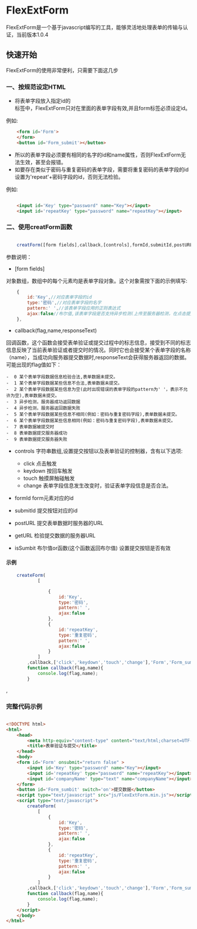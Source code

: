 ﻿# FlexExtForm
FlexExtForm是一个基于javascript编写的工具，能够灵活地处理表单的传输与认证，当前版本1.0.4

## 快速开始
FlexExtForm的使用非常便利，只需要下面这几步

### 一、按规范设定HTML

- 将表单字段放入指定id的<form>标签中，FlexExtForm只对在<form>里面的表单字段有效,并且form标签必须设定id。

例如:

``` html
	<form id='Form'>
	</form>
	<button id='Form_submit'></button>
```
- 所以的表单字段必须要有相同的名字的id和name属性，否则FlexExtForm无法生效，甚至会报错。
- 如要存在类似于密码与重复密码的表单字段，需要将重复密码的表单字段的id设置为'repeat'+密码字段的id，否则无法检验。

例如:

``` html

	<input id='Key' type="password" name="Key"></input>
	<input id='repeatKey' type="password" name="repeatKey"></input>

```

### 二、使用creatForm函数

``` js

	creatForm([form fields],callback,[controls],formId,submitId,postURL,getURL,isSumbit)

```
参数说明：

- [form fields]

对象数组，数组中的每个元素均是表单字段对象。这个对象需按下面的示例填写:

``` js
	{
		id:'Key',//对应表单字段的id
		type:'密码',//对应表单字段的名字
		pattern:' ',//该表单字段应用的正则表达式
		ajax:false//布尔值,该表单字段是否支持异步检测(上传至服务器检测，在点击提交按钮之前)
	},
```

- callback(flag,name,responseText)

回调函数，这个函数会接受表单验证或提交过程中的标志信息，接受到不同的标志信息反映了当前表单验证或者提交时的情况。同时它也会接受某个表单字段的名称（name），当成功向服务器提交数据时,responseText会获得服务器返回的数据。可能出现的flag值如下：

	-  0 某个表单字段数据信息检验合法,表单数据未提交。
	-  1 某个表单字段数据某些信息不合法,表单数据未提交。
	-  2 某个表单字段数据某些信息为空(此时出现错误的表单字段的pattern为' '，表示不允许为空),表单数据未提交。
	-  3 异步检测，服务器成功返回数据
	-  4 异步检测，服务器返回数据失败
	-  5 某个表单字段数据某些信息不相同(例如：密码与重复密码字段),表单数据未提交。
	-  6 某个表单字段数据某些信息相同(例如：密码与重复密码字段),表单数据未提交。
	-  7 表单数据被提交时
	-  8 表单数据提交服务器成功
	-  9 表单数据提交服务器失败



- controls
字符串数组,设置提交按钮以及表单验证的控制器，含有以下选项:

    - click 点击触发
    - keydown 按回车触发
    - touch 触摸屏触碰触发
    - change 表单字段信息发生改变时，验证表单字段信息是否合法。

- formId   form元素对应的id
- submitId 提交按钮对应的id
- postURL  提交表单数据时服务器的URL
- getURL   检验提交数据的服务器URL
- isSumbit 布尔值or函数(这个函数返回布尔值) 设置提交按钮是否有效

#### 示例

``` js
	createForm(
			[

				{
					id:'Key',
					type:'密码',
					pattern:' ',
					ajax:false
				},
				{
					id:'repeatKey',
					type:'重复密码',
					pattern:' ',
					ajax:false
				}
			]
		,callback,['click','keydown','touch','change'],'Form','Form_sumbit','php/Form_Ajax.php');
		function callback(flag,name){
			console.log(flag,name);
		}

```
,
### 完整代码示例

``` html

<!DOCTYPE html>
<html>
	<head>
		<meta http-equiv="content-type" content="text/html;charset=UTF-8;">
		<title>表单验证与提交</title>
	</head>
	<body>
	<form id='Form' onsubmit="return false" >
		<input id='Key' type="password" name="Key"></input>
		<input id='repeatKey' type="password" name="repeatKey"></input>
		<input id='companyName' type="text" name="companyName"></input>
	</form>
	<button id='Form_sumbit' switch='on'>提交数据</button>
	<script type="text/javascript" src="js/FlexExtForm.min.js"></script>
	<script type="text/javascript">
		createForm(
			[
				{
					id:'Key',
					type:'密码',
					pattern:' ',
					ajax:false
				},
				{
					id:'repeatKey',
					type:'重复密码',
					pattern:' ',
					ajax:false
				}
			]
		,callback,['click','keydown','touch','change'],'Form','Form_sumbit','php/Form.php','php/Form_Ajax.php');
		function callback(flag,name){
			console.log(flag,name);
		}
	</script>
	</body>
</html>


```
